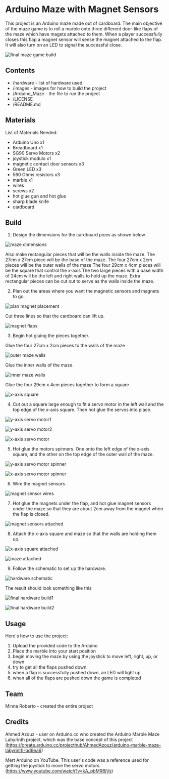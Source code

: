 # Arduino Maze with Magnet Sensors

This project is an Arduino maze made out of cardboard. 
The main objective of the maze game is to roll a marble onto three different door-like flaps of the maze which have magets attached to them.
When a player successfully closes this flap a magnet sensor will sense the magnet attached to the flap. It will also turn on an LED to signal the successful close.

![final maze game build](images/Final_Build.jpg)


## Contents

* /hardware - list of hardware used 
* /images - images for how to build the project
* /Arduino_Maze - the file to run the project
* /LICENSE
* /README.md


## Materials

List of Materials Needed:

* Arduino Uno x1
* Breadboard x1
* SG90 Servo Motors x2
* joystick modulo x1
* magnetic contact door sensors x3
* Green LED x3
* 560 Ohms resistors x3
* marble x1
* wires
* screws x2
* hot glue gun and hot glue
* sharp blade knife
* cardboard

## Build

1. Design the dimensions for the cardboard pices as shown below.

![maze dimensions](images/dimensions.jpg)

Also make rectangular pieces that will be the walls inside the maze.
The 27cm x 27cm piece will be the base of the maze. 
The four 27cm x 2cm pieces will be the outer walls of the maze
The four 29cm x 4cm pieces will be the square that control the x-axis
The two large pieces with a base width of 24cm will be the left and right walls to hold up the maze.
Extra rectangular pieces can be cut out to serve as the walls inside the maze.


2. Plan out the areas where you want the magnetic sensors and magnets to go. 

![plan magnet placement](images/magnet_placement.jpg)

Cut three lines so that the cardboard can lift up.

![magnet flaps](images/cut_magnet_flaps.jpg)

3. Begin hot gluing the pieces together. 

Glue the four 27cm x 2cm pieces to the walls of the maze

![outer maze walls](images/maze_outer_walls.jpg)

Glue the inner walls of the maze.

![inner maze walls](images/maze_inner_walls.jpg)

Glue the four 29cm x 4cm pieces together to form a square

![x-axis square](images/x_axis_square.jpg)

4. Cut out a square large enough to fit a servo motor in the left wall and the top edge of the x-axis square. Then hot glue the servos into place.

![y-axis servo motor1](images/y_axis_servo.jpg)

![y-axis servo motor2](images/y_axis_servo2.jpg)

![x-axis servo motor](images/x_axis_servo.jpg)

5. Hot glue the motors spinners. One onto the left edge of the x-axis square, and the other on the top edge of the outer wall of the maze.

![y-axis servo motor spinner](images/y_axis_servo_spinner.jpg)

![x-axis servo motor spinner](images/x_axis_servo_spinner.jpg)

6. Wire the magnet sensors

![magnet sensor wires](images/magnet_sensor_wires.jpg)

7. Hot glue the magnets under the flap, and hot glue magnet sensors under the maze so that they are about 2cm away from the magnet when the flap is closed. 

![magnet sensors attached](images/magnet_sensors_attached.jpg)

8. Attach the x-axis square and maze so that the walls are holding them up.

![x-axis square attached](images/x_axis_square_attached.jpg)

![maze attached](images/maze_attached.jpg)

9. Follow the schematic to set up the hardware. 

![hardware schematic](images/ProjectSketch_schem.jpg)

The result should look something like this

![final hardware build1](images/HardwareBuild1.jpg)

![final hardware build2](images/HardwareBuild2.jpg)

## Usage

Here's how to use the project:
1. Upload the provided code to the Arduino
2. Place the marble into your start position
3. begin moving the maze by using the joystick to move left, right, up, or down
4. try to get all the flaps pushed down. 
5. when a flap is successfully pushed down, an LED will light up
6. when all of the flaps are pushed down the game is completed

## Team 

Minna Roberto - created the entire project

## Credits

Ahmed Azouz - user on Arduino.cc who created the Arduino Marble Maze Labyrinth project, which was the base concept of this project (https://create.arduino.cc/projecthub/AhmedAzouz/arduino-marble-maze-labyrinth-bd9ea6)

Mert Arduino on YouTube. This user's code was a reference used for getting the joystick to move the servo motors. (https://www.youtube.com/watch?v=kA_pbMR6jVs)

